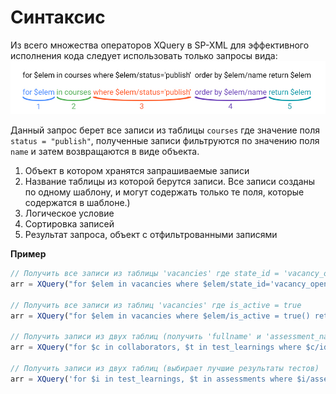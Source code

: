# Синтаксис

Из всего множества операторов XQuery в SP-XML для эффективного  
исполнения кода следует использовать только запросы вида:  
![](/Code/functions/working-with-database/xquery/syntax/1.jpg)

Данный запрос берет все записи из таблицы `courses` где значение поля `status = "publish"`, полученные записи фильтруются по значению поля `name` и затем возвращаются в виде объекта.

1. Объект в котором хранятся запрашиваемые записи
2. Название таблицы из которой берутся записи. Все записи созданы по одному шаблону, и могут содержать только те поля, которые содержатся в шаблоне.\)
3. Логическое условие
4. Сортировка записей
5. Результат запроса, объект с отфильтрованными записями

**Пример**

```js
// Получить все записи из таблицы 'vacancies' где state_id = 'vacancy_opened'
arr = XQuery("for $elem in vacancies where $elem/state_id='vacancy_opened' return $elem");

// Получить все записи из таблиц 'vacancies' где is_active = true
arr = XQuery("for $elem in vacancies where $elem/is_active = true() return $elem");

// Получить записи из двух таблиц (получить 'fullname' и 'assessment_name' из таблиц 'collaborators' и 'test_learnings')
arr = XQuery("for $c in collaborators, $t in test_learnings where $c/id=$t/person_id return $c/fullname, $t/assessment_name"));

// Получить записи из двух таблиц (выбирает лучшие результаты тестов)
arr = XQuery('for $i in test_learnings, $t in assessments where $i/assessment_id=$t/id and ($t/code="00001" or $t/code="00002" or $t/code="00003" or $t/code="00004") order by $i/score descending return $i');
```



